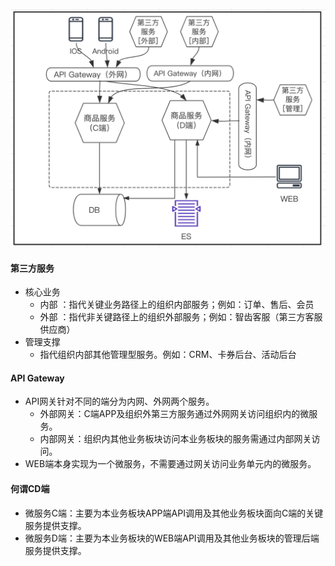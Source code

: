  

![CD模型-微服务面向不同端的设计思考](images/CD模型.png)

  #### 第三方服务

- 核心业务
  - 内部 ：指代关键业务路径上的组织内部服务；例如：订单、售后、会员
  - 外部 ：指代非关键路径上的组织外部服务；例如：智齿客服（第三方客服供应商）
- 管理支撑
  - 指代组织内部其他管理型服务。例如：CRM、卡券后台、活动后台

#### API Gateway

- API网关针对不同的端分为内网、外网两个服务。
  - 外部网关：C端APP及组织外第三方服务通过外网网关访问组织内的微服务。
  - 内部网关：组织内其他业务板块访问本业务板块的服务需通过内部网关访问。
- WEB端本身实现为一个微服务，不需要通过网关访问业务单元内的微服务。

#### 何谓CD端

- 微服务C端：主要为本业务板块APP端API调用及其他业务板块面向C端的关键服务提供支撑。
- 微服务D端：主要为本业务板块的WEB端API调用及其他业务板块的管理后端服务提供支撑。

